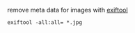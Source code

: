 remove meta data for images with [exiftool](https://exiftool.org/)

```
exiftool -all:all= *.jpg   
```